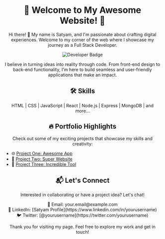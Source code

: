 <!-- Heading -->
<h1 align="center">🚀 Welcome to My Awesome Website! 🌟</h1>

<!-- Introduction -->
<p align="center">
  Hi there! 👋 My name is Satyam, and I'm passionate about crafting digital experiences. Welcome to my corner of the web where I showcase my journey as a Full Stack Developer.
</p>

<!-- Developer Badge -->
<p align="center">
  <img src="https://img.shields.io/badge/Developer-Full%20Stack%20💻-blueviolet?style=flat-square" alt="Developer Badge" />
</p>

<!-- About Me -->
<p align="center">
  I believe in turning ideas into reality through code. From front-end design to back-end functionality, I'm here to build seamless and user-friendly applications that make an impact.
</p>

<!-- Skills -->
<h2 align="center">🛠️ Skills</h2>
<p align="center">
  HTML | CSS | JavaScript | React | Node.js | Express | MongoDB | and more...
</p>

<!-- Portfolio -->
<h2 align="center">🔥 Portfolio Highlights</h2>
<p align="center">
  Check out some of my exciting projects that showcase my skills and creativity:
</p>

- 🌐 [Project One: Awesome App](https://example.com/awesome-app)
- 🚀 [Project Two: Super Website](https://example.com/super-website)
- 🎉 [Project Three: Incredible Tool](https://example.com/incredible-tool)

<!-- Contact Me -->
<h2 align="center">📬 Let's Connect</h2>
<p align="center">
  Interested in collaborating or have a project idea? Let's chat!
</p>
<p align="center">
  📧 Email: your.email@example.com<br>
  💼 LinkedIn: [Satyam Profile](https://www.linkedin.com/in/yourusername)<br>
  🐦 Twitter: [@yourusername](https://twitter.com/yourusername)
</p>

<!-- Footer -->
<p align="center">
  Thank you for visiting my page. Feel free to explore my work and get in touch!
</p>
